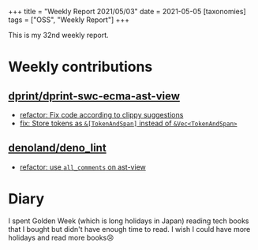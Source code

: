 +++
title = "Weekly Report 2021/05/03"
date = 2021-05-05
[taxonomies]
tags = ["OSS", "Weekly Report"]
+++

This is my 32nd weekly report.

<!-- more -->

# Weekly contributions

## [dprint/dprint-swc-ecma-ast-view](https://github.com/dprint/dprint-swc-ecma-ast-view)

- [refactor: Fix code according to clippy suggestions](https://github.com/dprint/dprint-swc-ecma-ast-view/pull/20)
- [fix: Store tokens as `&[TokenAndSpan]` instead of `&Vec<TokenAndSpan>`](https://github.com/dprint/dprint-swc-ecma-ast-view/pull/19)

## [denoland/deno_lint](https://github.com/denoland/deno_lint)

- [refactor: use `all_comments` on ast-view](https://github.com/denoland/deno_lint/pull/677)

# Diary

I spent Golden Week (which is long holidays in Japan) reading tech books that I bought but didn't have enough time to read. I wish I could have more holidays and read more books😢
